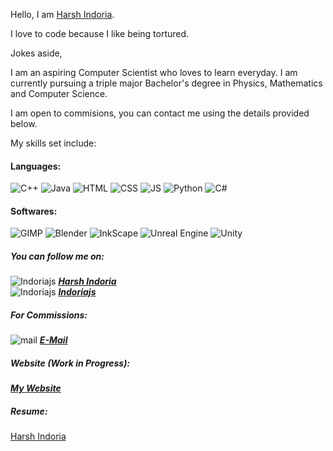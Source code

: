 Hello, I am [Harsh Indoria](https://github.com/Indoriajs).

I love to code because I like being tortured.

Jokes aside,

I am an aspiring Computer Scientist who loves to learn everyday. 
I am currently pursuing a triple major Bachelor's degree in Physics, Mathematics and Computer Science.

I am open to commisions, you can contact me using the details provided below.

My skills set include:

#### <b>Languages</b>:
![C++](https://img.shields.io/badge/C%2B%2B-00599C?style=for-the-badge&logo=c%2B%2B&logoColor=white) 
![Java](https://img.shields.io/badge/Java-ED8B00?style=for-the-badge&logo=java&logoColor=white)
![HTML](https://img.shields.io/badge/HTML5-E34F26?style=for-the-badge&logo=html5&logoColor=white)
![CSS](https://img.shields.io/badge/CSS3-1572B6?style=for-the-badge&logo=css3&logoColor=white)
![JS](https://img.shields.io/badge/JavaScript-323330?style=for-the-badge&logo=javascript&logoColor=F7DF1E)
![Python](https://img.shields.io/badge/Python-FFD43B?style=for-the-badge&logo=python&logoColor=blue)
![C#](https://img.shields.io/badge/C%23-239120?style=for-the-badge&logo=c-sharp&logoColor=white)


#### <b>Softwares</b>:
![GIMP](https://img.shields.io/badge/gimp-5C5543?style=for-the-badge&logo=gimp&logoColor=white)
![Blender](https://img.shields.io/badge/blender-%23F5792A.svg?style=for-the-badge&logo=blender&logoColor=white)
![InkScape](https://img.shields.io/badge/Inkscape-000000?style=for-the-badge&logo=Inkscape&logoColor=white)
![Unreal Engine](https://img.shields.io/badge/-Unreal%20Engine-313131?style=for-the-badge&logo=unreal-engine&logoColor=white)
![Unity](https://img.shields.io/badge/Unity-100000?style=for-the-badge&logo=unity&logoColor=white)

##### You can follow me on:
![Indoriajs](https://img.shields.io/badge/LinkedIn-0077B5?style=for-the-badge&logo=linkedin&logoColor=white) [***Harsh Indoria***](https://www.linkedin.com/in/indoriajs/) <br>
![Indoriajs](https://img.shields.io/badge/GitHub-100000?style=for-the-badge&logo=github&logoColor=white) [***Indoriajs***](https://github.com/Indoriajs) <br>



##### For Commissions:
![mail](https://img.shields.io/badge/Gmail-D14836?style=for-the-badge&logo=gmail&logoColor=white)  [***E-Mail***](indocomissions@gmail.com)


##### <b>Website</b> (Work in Progress):
[***My Website***](http://habbaserver.me)


##### <b>Resume</b>:
[Harsh Indoria]()
